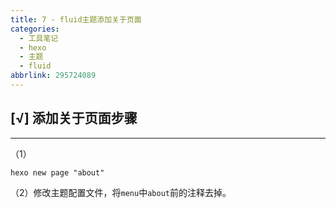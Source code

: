 ```yaml
---
title: 7 - fluid主题添加关于页面
categories:
  - 工具笔记
  - hexo
  - 主题
  - fluid
abbrlink: 295724089
---
```


## [√] 添加关于页面步骤

---

（1）

```shell
hexo new page "about"
```

（2）修改主题配置文件，将`menu`中`about`前的注释去掉。


